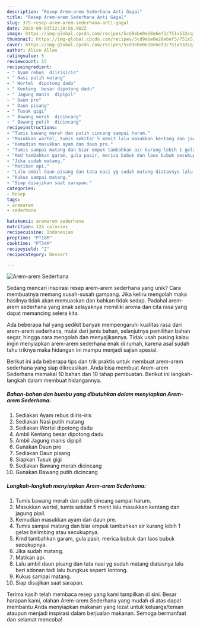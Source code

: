```yaml
---
description: "Resep Arem-arem Sederhana Anti Gagal"
title: "Resep Arem-arem Sederhana Anti Gagal"
slug: 375-resep-arem-arem-sederhana-anti-gagal
date: 2020-09-03T22:28:56.902Z
image: https://img-global.cpcdn.com/recipes/5cd9ebe0e28e6ef3/751x532cq70/arem-arem-sederhana-foto-resep-utama.jpg
thumbnail: https://img-global.cpcdn.com/recipes/5cd9ebe0e28e6ef3/751x532cq70/arem-arem-sederhana-foto-resep-utama.jpg
cover: https://img-global.cpcdn.com/recipes/5cd9ebe0e28e6ef3/751x532cq70/arem-arem-sederhana-foto-resep-utama.jpg
author: Alice Allen
ratingvalue: 5
reviewcount: 15
recipeingredient:
- " Ayam rebus  diirisiris"
- " Nasi putih matang"
- " Wortel  dipotong dadu"
- " Kentang  besar dipotong dadu"
- " Jagung manis  dipipil"
- " Daun pre"
- " Daun pisang"
- " Tusuk gigi"
- " Bawang merah  dicincang"
- " Bawang putih  dicincang"
recipeinstructions:
- "Tumis bawang merah dan putih cincang sampai harum."
- "Masukkan wortel, tumis sekitar 5 menit lalu masukkan kentang dan jagung pipil."
- "Kemudian masukkan ayam dan daun pre."
- "Tumis sampai matang dan biar empuk tambahkan air kurang lebih 1 gelas belimbing atau secukupnya."
- "Kmd tambahkan garam, gula pasir, merica bubuk dan laos bubuk secukupnya."
- "Jika sudah matang."
- "Matikan api."
- "Lalu ambil daun pisang dan tata nasi yg sudah matang diatasnya lalu beri adonan tadi lalu bungkus seperti lontong."
- "Kukus sampai matang."
- "Siap disajikan saat sarapan."
categories:
- Resep
tags:
- aremarem
- sederhana

katakunci: aremarem sederhana 
nutrition: 124 calories
recipecuisine: Indonesian
preptime: "PT18M"
cooktime: "PT34M"
recipeyield: "2"
recipecategory: Dessert

---
```



![Arem-arem Sederhana](https://img-global.cpcdn.com/recipes/5cd9ebe0e28e6ef3/751x532cq70/arem-arem-sederhana-foto-resep-utama.jpg)

Sedang mencari inspirasi resep arem-arem sederhana yang unik? Cara membuatnya memang susah-susah gampang. Jika keliru mengolah maka hasilnya tidak akan memuaskan dan bahkan tidak sedap. Padahal arem-arem sederhana yang enak selayaknya memiliki aroma dan cita rasa yang dapat memancing selera kita.

Ada beberapa hal yang sedikit banyak mempengaruhi kualitas rasa dari arem-arem sederhana, mulai dari jenis bahan, selanjutnya pemilihan bahan segar, hingga cara mengolah dan menyajikannya. Tidak usah pusing kalau ingin menyiapkan arem-arem sederhana enak di rumah, karena asal sudah tahu triknya maka hidangan ini mampu menjadi sajian spesial.




Berikut ini ada beberapa tips dan trik praktis untuk membuat arem-arem sederhana yang siap dikreasikan. Anda bisa membuat Arem-arem Sederhana memakai 10 bahan dan 10 tahap pembuatan. Berikut ini langkah-langkah dalam membuat hidangannya.

<!--inarticleads1-->

##### Bahan-bahan dan bumbu yang dibutuhkan dalam menyiapkan Arem-arem Sederhana:

1. Sediakan  Ayam rebus  diiris-iris
1. Sediakan  Nasi putih matang
1. Sediakan  Wortel  dipotong dadu
1. Ambil  Kentang  besar dipotong dadu
1. Ambil  Jagung manis  dipipil
1. Gunakan  Daun pre
1. Sediakan  Daun pisang
1. Siapkan  Tusuk gigi
1. Sediakan  Bawang merah  dicincang
1. Gunakan  Bawang putih  dicincang




<!--inarticleads2-->

##### Langkah-langkah menyiapkan Arem-arem Sederhana:

1. Tumis bawang merah dan putih cincang sampai harum.
1. Masukkan wortel, tumis sekitar 5 menit lalu masukkan kentang dan jagung pipil.
1. Kemudian masukkan ayam dan daun pre.
1. Tumis sampai matang dan biar empuk tambahkan air kurang lebih 1 gelas belimbing atau secukupnya.
1. Kmd tambahkan garam, gula pasir, merica bubuk dan laos bubuk secukupnya.
1. Jika sudah matang.
1. Matikan api.
1. Lalu ambil daun pisang dan tata nasi yg sudah matang diatasnya lalu beri adonan tadi lalu bungkus seperti lontong.
1. Kukus sampai matang.
1. Siap disajikan saat sarapan.




Terima kasih telah membaca resep yang kami tampilkan di sini. Besar harapan kami, olahan Arem-arem Sederhana yang mudah di atas dapat membantu Anda menyiapkan makanan yang lezat untuk keluarga/teman ataupun menjadi inspirasi dalam berjualan makanan. Semoga bermanfaat dan selamat mencoba!
